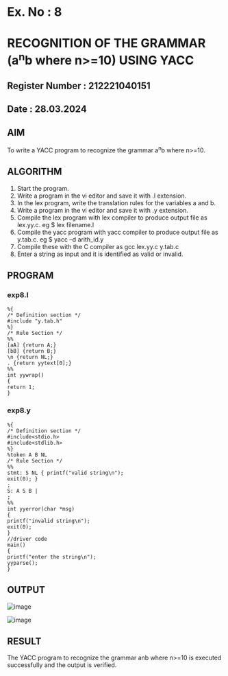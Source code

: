 # Ex. No : 8	
# RECOGNITION OF THE GRAMMAR (a<sup>n</sup>b where n>=10) USING YACC
## Register Number : 212221040151
## Date : 28.03.2024

## AIM   
To write a YACC program to recognize the grammar a<sup>n</sup>b where n>=10.

## ALGORITHM
1.	Start the program.
2.	Write a program in the vi editor and save it with .l extension.
3.	In the lex program, write the translation rules for the variables a and b.
4.	Write a program in the vi editor and save it with .y extension.
5.	Compile the lex program with lex compiler to produce output file as lex.yy.c. eg $ lex filename.l
6.	Compile the yacc program with yacc compiler to produce output file as y.tab.c. eg $ yacc –d arith_id.y
7.	Compile these with the C compiler as gcc lex.yy.c y.tab.c
8.	Enter a string as input and it is identified as valid or invalid.
 
## PROGRAM
### exp8.I
```
%{
/* Definition section */
#include "y.tab.h"
%}
/* Rule Section */
%%
[aA] {return A;}
[bB] {return B;}
\n {return NL;}
. {return yytext[0];}
%%
int yywrap()
{
return 1;
}
```
### exp8.y
```
%{
/* Definition section */
#include<stdio.h>
#include<stdlib.h>
%}
%token A B NL
/* Rule Section */
%%
stmt: S NL { printf("valid string\n");
exit(0); }
;
S: A S B |
;
%%
int yyerror(char *msg)
{
printf("invalid string\n");
exit(0);
}
//driver code
main()
{
printf("enter the string\n");
yyparse();
}
```


## OUTPUT 

![image](https://github.com/Catty12384/19CS409-Compiler-Design-Lab/assets/120629225/eb9326ed-f34c-439a-a0e1-2559f70ce31e)

![image](https://github.com/Catty12384/19CS409-Compiler-Design-Lab/assets/120629225/fcc42b03-f99c-4fc5-95fb-e6eb06f10e2e)


## RESULT
The YACC program to recognize the grammar anb where n>=10 is executed successfully and the output is verified.

